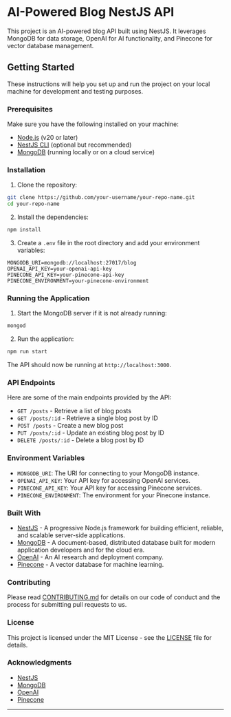 # AI-Powered Blog NestJS API

This project is an AI-powered blog API built using NestJS. It leverages MongoDB for data storage, OpenAI for AI functionality, and Pinecone for vector database management.

## Getting Started

These instructions will help you set up and run the project on your local machine for development and testing purposes.

### Prerequisites

Make sure you have the following installed on your machine:

- [Node.js](https://nodejs.org/) (v20 or later)
- [NestJS CLI](https://docs.nestjs.com/cli/overview) (optional but recommended)
- [MongoDB](https://www.mongodb.com/) (running locally or on a cloud service)

### Installation

1. Clone the repository:

```bash
git clone https://github.com/your-username/your-repo-name.git
cd your-repo-name
```

2. Install the dependencies:

```bash
npm install
```

3. Create a `.env` file in the root directory and add your environment variables:

```plaintext
MONGODB_URI=mongodb://localhost:27017/blog
OPENAI_API_KEY=your-openai-api-key
PINECONE_API_KEY=your-pinecone-api-key
PINECONE_ENVIRONMENT=your-pinecone-environment
```

### Running the Application

1. Start the MongoDB server if it is not already running:

```bash
mongod
```

2. Run the application:

```bash
npm run start
```

The API should now be running at `http://localhost:3000`.

### API Endpoints

Here are some of the main endpoints provided by the API:

- `GET /posts` - Retrieve a list of blog posts
- `GET /posts/:id` - Retrieve a single blog post by ID
- `POST /posts` - Create a new blog post
- `PUT /posts/:id` - Update an existing blog post by ID
- `DELETE /posts/:id` - Delete a blog post by ID

### Environment Variables

- `MONGODB_URI`: The URI for connecting to your MongoDB instance.
- `OPENAI_API_KEY`: Your API key for accessing OpenAI services.
- `PINECONE_API_KEY`: Your API key for accessing Pinecone services.
- `PINECONE_ENVIRONMENT`: The environment for your Pinecone instance.

### Built With

- [NestJS](https://nestjs.com/) - A progressive Node.js framework for building efficient, reliable, and scalable server-side applications.
- [MongoDB](https://www.mongodb.com/) - A document-based, distributed database built for modern application developers and for the cloud era.
- [OpenAI](https://www.openai.com/) - An AI research and deployment company.
- [Pinecone](https://www.pinecone.io/) - A vector database for machine learning.

### Contributing

Please read [CONTRIBUTING.md](CONTRIBUTING.md) for details on our code of conduct and the process for submitting pull requests to us.

### License

This project is licensed under the MIT License - see the [LICENSE](LICENSE) file for details.

### Acknowledgments

- [NestJS](https://nestjs.com/)
- [MongoDB](https://www.mongodb.com/)
- [OpenAI](https://www.openai.com/)
- [Pinecone](https://www.pinecone.io/)

---
